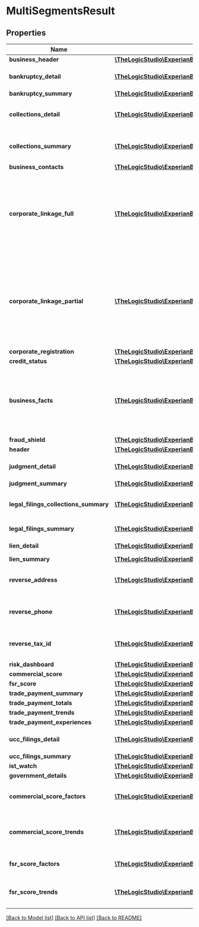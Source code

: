# MultiSegmentsResult

## Properties
Name | Type | Description | Notes
------------ | ------------- | ------------- | -------------
**business_header** | [**\TheLogicStudio\ExperianBusinessesPHP\Model\BusinessHeaderResult**](BusinessHeaderResult.md) |  | [optional] 
**bankruptcy_detail** | [**\TheLogicStudio\ExperianBusinessesPHP\Model\BankruptcyDetail[]**](BankruptcyDetail.md) | Array containing details of bankruptcies filed by the business | [optional] 
**bankruptcy_summary** | [**\TheLogicStudio\ExperianBusinessesPHP\Model\BankruptcySummary**](BankruptcySummary.md) |  | [optional] 
**collections_detail** | [**\TheLogicStudio\ExperianBusinessesPHP\Model\BusinessCollectionsDetailResult[]**](BusinessCollectionsDetailResult.md) | If true receive object containing details of collections accounts on file for the business | [optional] 
**collections_summary** | [**\TheLogicStudio\ExperianBusinessesPHP\Model\BusinessCollectionsSummaryResult**](BusinessCollectionsSummaryResult.md) | If true receive object containing collection count and collection balance | [optional] 
**business_contacts** | [**\TheLogicStudio\ExperianBusinessesPHP\Model\BusinessContactsResult**](BusinessContactsResult.md) | Business Contacts | [optional] 
**corporate_linkage_full** | [**\TheLogicStudio\ExperianBusinessesPHP\Model\CorporateLinkageFull[]**](CorporateLinkageFull.md) | When linkage is present, corporateLinkageFull will return the full family tree, limited to 300 records. When there are more than 300 records, branches will not be returned (this occurs less than 1% of the time) | [optional] 
**corporate_linkage_partial** | [**\TheLogicStudio\ExperianBusinessesPHP\Model\CorporateLinkagePartial[]**](CorporateLinkagePartial.md) | When linkage is present, corporateLinkagePartial will return the Ultimate Parent, the immediate Parent/Headquarters, up to 10 Subsidiaries, and up to 10 branches. If additional data is available, the returnLimitExceeded indicator will be true | [optional] 
**corporate_registration** | [**\TheLogicStudio\ExperianBusinessesPHP\Model\BusinessCorporateRegistrationResult**](BusinessCorporateRegistrationResult.md) |  | [optional] 
**credit_status** | [**\TheLogicStudio\ExperianBusinessesPHP\Model\MultiSegmentsResultCreditStatus**](MultiSegmentsResultCreditStatus.md) |  | [optional] 
**business_facts** | [**\TheLogicStudio\ExperianBusinessesPHP\Model\BusinessFacts**](BusinessFacts.md) | An in-depth look at the business, including how long the business has been in operation, other legal names under which the business operates, firmographics, and more information | [optional] 
**fraud_shield** | [**\TheLogicStudio\ExperianBusinessesPHP\Model\BusinessFraudShieldResult**](BusinessFraudShieldResult.md) |  | [optional] 
**header** | [**\TheLogicStudio\ExperianBusinessesPHP\Model\BusinessHeaderResult**](BusinessHeaderResult.md) |  | [optional] 
**judgment_detail** | [**\TheLogicStudio\ExperianBusinessesPHP\Model\JudgmentDetail[]**](JudgmentDetail.md) | Array containing details of judgments filed by the business | [optional] 
**judgment_summary** | [**\TheLogicStudio\ExperianBusinessesPHP\Model\MultiSegmentsResultJudgmentSummary**](MultiSegmentsResultJudgmentSummary.md) |  | [optional] 
**legal_filings_collections_summary** | [**\TheLogicStudio\ExperianBusinessesPHP\Model\BusinessLegalFilingsCollectionsSummariesResult**](BusinessLegalFilingsCollectionsSummariesResult.md) | Object containing summary information on legal filings and collections | [optional] 
**legal_filings_summary** | [**\TheLogicStudio\ExperianBusinessesPHP\Model\BusinessLegalFilingsResult**](BusinessLegalFilingsResult.md) | Object containing legal count and legal balance | [optional] 
**lien_detail** | [**\TheLogicStudio\ExperianBusinessesPHP\Model\LienDetail[]**](LienDetail.md) | Object containing lien detail information | [optional] 
**lien_summary** | [**\TheLogicStudio\ExperianBusinessesPHP\Model\LienSummary**](LienSummary.md) |  | [optional] 
**reverse_address** | [**\TheLogicStudio\ExperianBusinessesPHP\Model\ReverseAddresses[]**](ReverseAddresses.md) | Array containing businesses that match the address input on the request | [optional] 
**reverse_phone** | [**\TheLogicStudio\ExperianBusinessesPHP\Model\ReversePhones[]**](ReversePhones.md) | Array containing businesses that match the phone input on the request | [optional] 
**reverse_tax_id** | [**\TheLogicStudio\ExperianBusinessesPHP\Model\ReverseTaxIds[]**](ReverseTaxIds.md) | Array containing businesses that match the tax ID input on the request | [optional] 
**risk_dashboard** | [**\TheLogicStudio\ExperianBusinessesPHP\Model\MultiSegmentsResultRiskDashboard**](MultiSegmentsResultRiskDashboard.md) |  | [optional] 
**commercial_score** | [**\TheLogicStudio\ExperianBusinessesPHP\Model\MultiSegmentsResultCommercialScore**](MultiSegmentsResultCommercialScore.md) |  | [optional] 
**fsr_score** | [**\TheLogicStudio\ExperianBusinessesPHP\Model\MultiSegmentsResultFsrScore**](MultiSegmentsResultFsrScore.md) |  | [optional] 
**trade_payment_summary** | [**\TheLogicStudio\ExperianBusinessesPHP\Model\TradePaymentSummary**](TradePaymentSummary.md) |  | [optional] 
**trade_payment_totals** | [**\TheLogicStudio\ExperianBusinessesPHP\Model\TradePaymentTotals**](TradePaymentTotals.md) |  | [optional] 
**trade_payment_trends** | [**\TheLogicStudio\ExperianBusinessesPHP\Model\MultiSegmentsResultTradePaymentTrends**](MultiSegmentsResultTradePaymentTrends.md) |  | [optional] 
**trade_payment_experiences** | [**\TheLogicStudio\ExperianBusinessesPHP\Model\TradePaymentExperiencesObject**](TradePaymentExperiencesObject.md) |  | [optional] 
**ucc_filings_detail** | [**\TheLogicStudio\ExperianBusinessesPHP\Model\UCCFilingsDetail[]**](UCCFilingsDetail.md) | Object containing judgment summary information | [optional] 
**ucc_filings_summary** | [**\TheLogicStudio\ExperianBusinessesPHP\Model\MultiSegmentsResultUccFilingsSummary**](MultiSegmentsResultUccFilingsSummary.md) |  | [optional] 
**ist_watch** | [**\TheLogicStudio\ExperianBusinessesPHP\Model\MultiSegmentsResultIstWatch[]**](MultiSegmentsResultIstWatch.md) | IST Watch | [optional] 
**government_details** | [**\TheLogicStudio\ExperianBusinessesPHP\Model\GovernmentDetailsResult**](GovernmentDetailsResult.md) |  | [optional] 
**commercial_score_factors** | [**\TheLogicStudio\ExperianBusinessesPHP\Model\CommercialScoreFactor[]**](CommercialScoreFactor.md) | Indicates the factors most influential in lowering the commercial score | [optional] 
**commercial_score_trends** | [**\TheLogicStudio\ExperianBusinessesPHP\Model\CommercialScoreTrends[]**](CommercialScoreTrends.md) | JSON array of object containing the four most recent quarters of commercial score information | [optional] 
**fsr_score_factors** | [**\TheLogicStudio\ExperianBusinessesPHP\Model\FsrScoreFactor[]**](FsrScoreFactor.md) | Indicates the factors most influential in lowering the FSR score | [optional] 
**fsr_score_trends** | [**\TheLogicStudio\ExperianBusinessesPHP\Model\FsrScoreTrend[]**](FsrScoreTrend.md) | JSON array of objects containing the four most recent quarters of FSR score information | [optional] 

[[Back to Model list]](../README.md#documentation-for-models) [[Back to API list]](../README.md#documentation-for-api-endpoints) [[Back to README]](../README.md)


